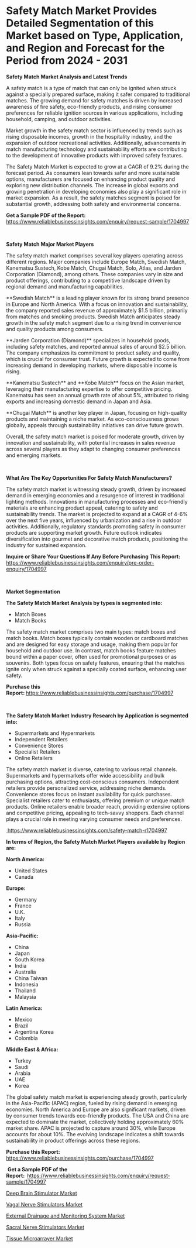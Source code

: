 <p><h1>Safety Match Market Provides Detailed Segmentation of this Market based on Type, Application, and Region and Forecast for the Period from 2024 - 2031</h1></p><p><strong>Safety Match Market Analysis and Latest Trends</strong></p>
<p><p>A safety match is a type of match that can only be ignited when struck against a specially prepared surface, making it safer compared to traditional matches. The growing demand for safety matches is driven by increased awareness of fire safety, eco-friendly products, and rising consumer preferences for reliable ignition sources in various applications, including household, camping, and outdoor activities. </p><p>Market growth in the safety match sector is influenced by trends such as rising disposable incomes, growth in the hospitality industry, and the expansion of outdoor recreational activities. Additionally, advancements in match manufacturing technology and sustainability efforts are contributing to the development of innovative products with improved safety features. </p><p>The Safety Match Market is expected to grow at a CAGR of 9.2% during the forecast period. As consumers lean towards safer and more sustainable options, manufacturers are focused on enhancing product quality and exploring new distribution channels. The increase in global exports and growing penetration in developing economies also play a significant role in market expansion. As a result, the safety matches segment is poised for substantial growth, addressing both safety and environmental concerns.</p></p>
<p><strong>Get a Sample PDF of the Report:&nbsp;</strong> <a href="https://www.reliablebusinessinsights.com/enquiry/request-sample/1704997?utm_campaign=1686&utm_medium=2&utm_source=Github&utm_content=ia&utm_term=21102024&utm_id=safety-match">https://www.reliablebusinessinsights.com/enquiry/request-sample/1704997</a></p>
<p>&nbsp;</p>
<p><strong>Safety Match Major Market Players</strong></p>
<p><p>The safety match market comprises several key players operating across different regions. Major companies include Europe Match, Swedish Match, Kanematsu Sustech, Kobe Match, Chugai Match, Solo, Atlas, and Jarden Corporation (Diamond), among others. These companies vary in size and product offerings, contributing to a competitive landscape driven by regional demand and manufacturing capabilities.</p><p>**Swedish Match** is a leading player known for its strong brand presence in Europe and North America. With a focus on innovation and sustainability, the company reported sales revenue of approximately $1.5 billion, primarily from matches and smoking products. Swedish Match anticipates steady growth in the safety match segment due to a rising trend in convenience and quality products among consumers.</p><p>**Jarden Corporation (Diamond)** specializes in household goods, including safety matches, and reported annual sales of around $2.5 billion. The company emphasizes its commitment to product safety and quality, which is crucial for consumer trust. Future growth is expected to come from increasing demand in developing markets, where disposable income is rising.</p><p>**Kanematsu Sustech** and **Kobe Match** focus on the Asian market, leveraging their manufacturing expertise to offer competitive pricing. Kanematsu has seen an annual growth rate of about 5%, attributed to rising exports and increasing domestic demand in Japan and Asia. </p><p>**Chugai Match** is another key player in Japan, focusing on high-quality products and maintaining a niche market. As eco-consciousness grows globally, appeals through sustainability initiatives can drive future growth.</p><p>Overall, the safety match market is poised for moderate growth, driven by innovation and sustainability, with potential increases in sales revenue across several players as they adapt to changing consumer preferences and emerging markets.</p></p>
<p>&nbsp;</p>
<p><strong>What Are The Key Opportunities For Safety Match Manufacturers?</strong></p>
<p><p>The safety match market is witnessing steady growth, driven by increased demand in emerging economies and a resurgence of interest in traditional lighting methods. Innovations in manufacturing processes and eco-friendly materials are enhancing product appeal, catering to safety and sustainability trends. The market is projected to expand at a CAGR of 4-6% over the next five years, influenced by urbanization and a rise in outdoor activities. Additionally, regulatory standards promoting safety in consumer products are supporting market growth. Future outlook indicates diversification into gourmet and decorative match products, positioning the industry for sustained expansion.</p></p>
<p><strong>Inquire or Share Your Questions If Any Before Purchasing This Report:</strong> <a href="https://www.reliablebusinessinsights.com/enquiry/pre-order-enquiry/1704997?utm_campaign=1686&utm_medium=2&utm_source=Github&utm_content=ia&utm_term=21102024&utm_id=safety-match">https://www.reliablebusinessinsights.com/enquiry/pre-order-enquiry/1704997</a></p>
<p>&nbsp;</p>
<p><strong>Market Segmentation</strong></p>
<p><strong>The Safety Match Market Analysis by types is segmented into:</strong></p>
<p><ul><li>Match Boxes</li><li>Match Books</li></ul></p>
<p><p>The safety match market comprises two main types: match boxes and match books. Match boxes typically contain wooden or cardboard matches and are designed for easy storage and usage, making them popular for household and outdoor use. In contrast, match books feature matches bound within a paper cover, often used for promotional purposes or as souvenirs. Both types focus on safety features, ensuring that the matches ignite only when struck against a specially coated surface, enhancing user safety.</p></p>
<p><strong>Purchase this Report:&nbsp;</strong><a href="https://www.reliablebusinessinsights.com/purchase/1704997?utm_campaign=1686&utm_medium=2&utm_source=Github&utm_content=ia&utm_term=21102024&utm_id=safety-match">https://www.reliablebusinessinsights.com/purchase/1704997</a></p>
<p>&nbsp;</p>
<p><strong>The Safety Match Market Industry Research by Application is segmented into:</strong></p>
<p><ul><li>Supermarkets and Hypermarkets</li><li>Independent Retailers</li><li>Convenience Stores</li><li>Specialist Retailers</li><li>Online Retailers</li></ul></p>
<p><p>The safety match market is diverse, catering to various retail channels. Supermarkets and hypermarkets offer wide accessibility and bulk purchasing options, attracting cost-conscious consumers. Independent retailers provide personalized service, addressing niche demands. Convenience stores focus on instant availability for quick purchases. Specialist retailers cater to enthusiasts, offering premium or unique match products. Online retailers enable broader reach, providing extensive options and competitive pricing, appealing to tech-savvy shoppers. Each channel plays a crucial role in meeting varying consumer needs and preferences.</p></p>
<p><a href="https://www.reliablebusinessinsights.com/safety-match-r1704997?utm_campaign=1686&utm_medium=2&utm_source=Github&utm_content=ia&utm_term=21102024&utm_id=safety-match">&nbsp;https://www.reliablebusinessinsights.com/safety-match-r1704997</a></p>
<p><strong>In terms of Region, the Safety Match Market Players available by Region are:</strong></p>
<p>
    <p> <strong> North America: </strong>
        <ul>
            <li>United States</li>
            <li>Canada</li>
        </ul>
        </p> 
    <p> <strong> Europe: </strong>
        <ul>
            <li>Germany</li>
            <li>France</li>
            <li>U.K.</li>
            <li>Italy</li>
            <li>Russia</li>
        </ul>
        </p> 
    <p> <strong> Asia-Pacific: </strong>
        <ul>
            <li>China</li>
            <li>Japan</li>
            <li>South Korea</li>
            <li>India</li>
            <li>Australia</li>
            <li>China Taiwan</li>
            <li>Indonesia</li>
            <li>Thailand</li>
            <li>Malaysia</li>
        </ul>
        </p> 
    <p> <strong> Latin America: </strong>
        <ul>
            <li>Mexico</li>
            <li>Brazil</li>
            <li>Argentina Korea</li>
            <li>Colombia</li>
        </ul>
        </p> 
    <p> <strong> Middle East & Africa: </strong>
        <ul>
            <li>Turkey</li>
            <li>Saudi</li>
            <li>Arabia</li>
            <li>UAE</li>
            <li>Korea</li>
        </ul>
    </p>
    </p>
<p><p>The global safety match market is experiencing steady growth, particularly in the Asia-Pacific (APAC) region, fueled by rising demand in emerging economies. North America and Europe are also significant markets, driven by consumer trends towards eco-friendly products. The USA and China are expected to dominate the market, collectively holding approximately 60% market share. APAC is projected to capture around 30%, while Europe accounts for about 10%. The evolving landscape indicates a shift towards sustainability in product offerings across these regions.</p></p>
<p><strong>Purchase this Report: </strong><a href="https://www.reliablebusinessinsights.com/purchase/1704997?utm_campaign=1686&utm_medium=2&utm_source=Github&utm_content=ia&utm_term=21102024&utm_id=safety-match">https://www.reliablebusinessinsights.com/purchase/1704997</a></p>
<p>&nbsp;<strong>Get a Sample PDF of the Report:&nbsp;&nbsp;</strong><a href="https://www.reliablebusinessinsights.com/enquiry/request-sample/1704997?utm_campaign=1686&utm_medium=2&utm_source=Github&utm_content=ia&utm_term=21102024&utm_id=safety-match">https://www.reliablebusinessinsights.com/enquiry/request-sample/1704997</a></p>
<p><strong></strong></p>
<p><p><a href="https://www.linkedin.com/pulse/deep-brain-stimulator-market-industry-trends-forecast-period-1xuse?utm_campaign=1686&utm_medium=2&utm_source=Github&utm_content=ia&utm_term=21102024&utm_id=safety-match">Deep Brain Stimulator Market</a></p><p><a href="https://www.linkedin.com/pulse/strategic-roadmap-global-vagal-nerve-stimulators-market-insights-zjv7e?utm_campaign=1686&utm_medium=2&utm_source=Github&utm_content=ia&utm_term=21102024&utm_id=safety-match">Vagal Nerve Stimulators Market</a></p><p><a href="https://www.linkedin.com/pulse/external-drainage-monitoring-system-market-overview-forecast-fzxoe?utm_campaign=1686&utm_medium=2&utm_source=Github&utm_content=ia&utm_term=21102024&utm_id=safety-match">External Drainage and Monitoring System Market</a></p><p><a href="https://www.linkedin.com/pulse/mapping-sacral-nerve-stimulators-market-trends-challenges-9hmte?utm_campaign=1686&utm_medium=2&utm_source=Github&utm_content=ia&utm_term=21102024&utm_id=safety-match">Sacral Nerve Stimulators Market</a></p><p><a href="https://www.linkedin.com/pulse/global-tissue-microarrayer-market-focus-application-end-use-kmese?utm_campaign=1686&utm_medium=2&utm_source=Github&utm_content=ia&utm_term=21102024&utm_id=safety-match">Tissue Microarrayer Market</a></p></p>